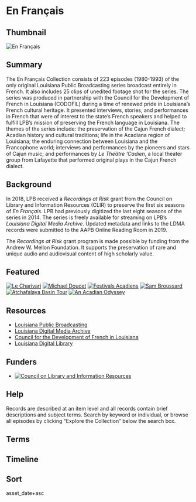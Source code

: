 # En Français

## Thumbnail

![En Français](https://s3.amazonaws.com/americanarchive.org/special-collections/enfrancais.jpg "En Français")

## Summary

The En Français Collection consists of 223 episodes (1980-1993) of the only original Louisiana Public Broadcasting series broadcast entirely in French.  It also includes 25 clips of unedited footage shot for the series. The series was produced in partnership with the Council for the Development of French in Louisiana (CODOFIL) during a time of renewed pride in Louisiana’s French cultural heritage.  It presented interviews, stories, and performances in French that were of interest to the state’s French speakers and helped to fulfill LPB’s mission of preserving the French language in Louisiana.  The themes of the series include: the preservation of the Cajun French dialect; Acadian history and cultural traditions; life in the Acadiana region of Louisiana; the enduring connection between Louisiana and the Francophone world; interviews and performances by the pioneers and stars of Cajun music; and performances by <em>Le Théâtre ‘Cadien</em>, a local theater group from Lafayette that performed original plays in the Cajun French dialect.


## Background

In 2018, LPB received a <em>Recordings at Risk</em> grant from the Council on Library and Information Resources (CLIR) to preserve the first six seasons of <em>En Français</em>.  LPB had previously digitized the last eight seasons of the series in 2014.  The series is freely available for streaming on LPB’s <em>Louisiana Digital Media Archive</em>.  Updated metadata and links to the LDMA records were submitted to the AAPB Online Reading Room in 2019.

The <em>Recordings at Risk</em> grant program is made possible by funding from the Andrew W. Mellon Foundation.  It supports the preservation of rare and unique audio and audiovisual content of high scholarly value.

## Featured

[![Le Charivari](https://s3.amazonaws.com/americanarchive.org/thumbnail/cpb-aacip-17-01bk4bz8.jpg)](/catalog/cpb-aacip-17-01bk4bz8)
[![Michael Doucet](https://s3.amazonaws.com/americanarchive.org/thumbnail/cpb-aacip-17-83kwjb46.jpg)](/catalog/cpb-aacip-17-83kwjb46)
[![Festivals Acadiens](https://s3.amazonaws.com/americanarchive.org/thumbnail/cpb-aacip-17-440rztqd.jpg)](/catalog/cpb-aacip-17-440rztqd)
[![Sam Broussard](https://s3.amazonaws.com/americanarchive.org/thumbnail/cpb-aacip-17-580k7bmr.jpg)](/catalog/cpb-aacip-17-580k7bmr)
[![Atchafalaya Basin Tour](https://s3.amazonaws.com/americanarchive.org/thumbnail/cpb-aacip-17-78gf2t9z.jpg)](/catalog/cpb-aacip-17-78gf2t9z)
[![An Acadian Odyssey](https://s3.amazonaws.com/americanarchive.org/thumbnail/cpb-aacip-17-4302w3m3.jpg)](/catalog/cpb-aacip_17-4302w3m3)

## Resources

- [Louisiana Public Broadcasting](https://www.lpb.org/)
- [Louisiana Digital Media Archive](http://ladigitalmedia.org/)
- [Council for the Development of French in Louisiana](https://www.crt.state.la.us/cultural-development/codofil/index)
- [Louisiana Digital Library](http://louisianadigitallibrary.org/)

## Funders
- [![Council on Library and Information Resources](https://s3.amazonaws.com/americanarchive.org/org-logos/clir_logo.png "CLIR Logo")](https://www.clir.org/)

## Help
Records are described at an item level and all records contain brief descriptions and subject terms. Search by keyword or individual, or browse all episodes by clicking “Explore the Collection” below the search box.

## Terms

## Timeline

## Sort

asset_date+asc
